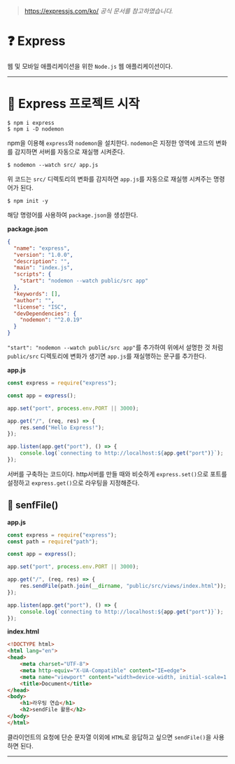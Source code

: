 > https://expressjs.com/ko/ _공식 문서를 참고하였습니다._

# ❓ Express
웹 및 모바일 애플리케이션을 위한 `Node.js` 웹 애플리케이션이다.

---
# 🔨 Express 프로젝트 시작
```
$ npm i express
$ npm i -D nodemon
```
npm을 이용해 `express`와 `nodemon`을 설치한다. `nodemon`은 지정한 영역에 코드의 변화를 감지하면 서버를 자동으로 재실행 시켜준다.
```
$ nodemon --watch src/ app.js
```
위 코드는 `src/` 디렉토리의 변화를 감지하면 `app.js`를 자동으로 재실행 시켜주는 명령어가 된다.
```
$ npm init -y
```
해당 명령어를 사용하여 `package.json`을 생성한다.

**package.json**
```json
{
  "name": "express",
  "version": "1.0.0",
  "description": "",
  "main": "index.js",
  "scripts": {
    "start": "nodemon --watch public/src app"
  },
  "keywords": [],
  "author": "",
  "license": "ISC",
  "devDependencies": {
    "nodemon": "^2.0.19"
  }
}

```
`"start": "nodemon --watch public/src app"`를 추가하여 위에서 설명한 것 처럼 `public/src` 디렉토리에 변화가 생기면 `app.js`를 재실행하는 문구를 추가한다.

**app.js**
```js
const express = require("express");

const app = express();

app.set("port", process.env.PORT || 3000);

app.get("/", (req, res) => {
    res.send("Hello Express!");
});

app.listen(app.get("port"), () => {
    console.log(`connecting to http://localhost:${app.get("port")}`);
});
```
서버를 구축하는 코드이다. http서버를 만들 때와 비슷하게 `express.set()`으로 포트를 설정하고 `express.get()`으로 라우팅을 지정해준다.

## 📌 senfFile()
**app.js**
```js
const express = require("express");
const path = require("path");

const app = express();

app.set("port", process.env.PORT || 3000);

app.get("/", (req, res) => {
    res.sendFile(path.join(__dirname, "public/src/views/index.html"));
});

app.listen(app.get("port"), () => {
    console.log(`connecting to http://localhost:${app.get("port")}`);
});
```
**index.html**
```html
<!DOCTYPE html>
<html lang="en">
<head>
    <meta charset="UTF-8">
    <meta http-equiv="X-UA-Compatible" content="IE=edge">
    <meta name="viewport" content="width=device-width, initial-scale=1.0">
    <title>Document</title>
</head>
<body>
    <h1>라우팅 연습</h1>
    <h2>sendFile 활용</h2>
</body>
</html>
```
클라이언트의 요청에 단순 문자열 이외에 `HTML`로 응답하고 싶으면 `sendFile()`을 사용하면 된다.

---
